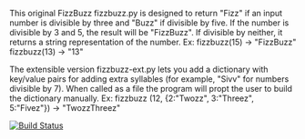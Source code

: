 This original FizzBuzz fizzbuzz.py is designed to return "Fizz" if an input number is divisible by three and "Buzz" if divisible by five.
If the number is divisible by 3 and 5, the result will be "FizzBuzz".
If divisible by neither, it returns a string representation of the number.
Ex: fizzbuzz(15) -> "FizzBuzz"
fizzbuzz(13) -> "13"

The extensible version fizzbuzz-ext.py lets you add a dictionary with key/value pairs for adding extra syllables (for example, "Sivv" for numbers divisible by 7).
When called as a file the program will propt the user to build the dictionary manually.
Ex: fizzbuzz (12, {2:"Twozz", 3:"Threez", 5:"Fivez"}) -> "TwozzThreez"

[![Build Status](https://travis-ci.org/markcharyk/fizzbuzz.png?branch=master)](https://travis-ci.org/markcharyk/fizzbuzz)